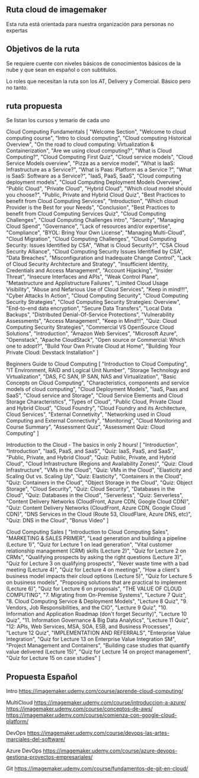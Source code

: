 ## Ruta cloud de imagemaker
Esta ruta está orientada para nuestra organización para personas no expertas


## Objetivos de la ruta
Se requiere cuente con niveles básicos de conocimientos básicos de la nube y que sean en español o con subtitulos.

Lo roles que necesitan la ruta son los AT, Delivery y Comercial.
Básico pero no tanto.

## ruta propuesta

Se listan los cursos y temario de cada uno


Cloud Computing Fundamentals
[
    "Welcome Section",
    "Welcome to cloud computing course",
    "Intro to cloud computing",
    "Cloud computing Historical Overview",
    "On the road to cloud computing: Virtualization & Containerization",
    "Are we using cloud computing?",
    "What is Cloud Computing?",
    "Cloud Computing First Quiz",
    "Cloud service models",
    "Cloud Service Models overview",
    "Pizza as a service model",
    "What is IaaS: Infrastructure as a Service?",
    "What is Paas: Platform as a Service ?",
    "What is SaaS: Software as a Service?",
    "IaaS, PaaS, SaaS",
    "Cloud computing deployment models",
    "Cloud Computing Deployment Models Overview",
    "Public Cloud",
    "Private Cloud",
    "Hybrid Cloud",
    "Which cloud model should you choose?",
    "Public, Private and Hybrid Cloud Quiz",
    "Best Practices to benefit from Cloud Computing Services",
    "Introduction",
    "Which cloud Provider is the Best for your Needs",
    "Conclusion",
    "Best Practices to benefit from Cloud Computing Services Quiz",
    "Cloud Computing Challenges",
    "Cloud Computing Challenges intro",
    "Security",
    "Managing Cloud Spend",
    "Governance",
    "Lack of resources and/or expertise",
    "Compliance",
    "BYOL: Bring Your Own License",
    "Managing Multi-Cloud",
    "Cloud Migration",
    "Cloud Computing Challenges",
    "Cloud Computing Security: Issues Identified by CSA",
    "What is Cloud Security?",
    "CSA Cloud Security Alliance",
    "Cloud Computing Security Issues Identified by CSA",
    "Data Breaches",
    "Misconfiguration and Inadequate Change Control",
    "Lack of Cloud Security Architecture and Strategy",
    "Insufficient Identity, Credentials and Access Management",
    "Account Hijacking",
    "Insider Threat",
    "Insecure Interfaces and APIs",
    "Weak Control Plane",
    "Metastructure and Applistructure Failures",
    "Limited Cloud Usage Visibility",
    "Abuse and Nefarious Use of Cloud Services",
    "Keep in mind!!!",
    "Cyber Attacks In Action",
    "Cloud Computing Security",
    "Cloud Computing Security Strategies",
    "Cloud Computing Security Strategies: Overview",
    "End-to-end data encryption",
    "Secure Data Transfers",
    "Local Data Backups",
    "Distributed Denial-Of-Service Protections",
    "Vulnerability Assessments",
    "Access Management",
    "Keep in Mind!!!",
    "Quiz: Cloud Computing Security Strategies",
    "Commercial VS OpenSource Cloud Solutions",
    "Introduction",
    "Amazon Web Services",
    "Microsoft Azure",
    "Openstack",
    "Apache CloudStack",
    "Open source or Commercial: Which one to adopt?",
    "Build Your Own Private Cloud at Home",
    "Building Your Private Cloud: Devstack Installation"
]


Beginners Guide to Cloud Computing
[
    "Introduction to Cloud Computing",
    "IT Environment, RAID and Logical Unit Number",
    "Storage Technology and Virtualization",
    "DAS, FC SAN, IP SAN, NAS and Virtualization",
    "Basic Concepts on Cloud Computing",
    "Characteristics, components and service models of cloud computing",
    "Cloud Deployment Models",
    "IaaS, Paas and SaaS",
    "Cloud service and Storage",
    "Cloud Service Elements and Cloud Storage Characteristics",
    "Types of Cloud",
    "Public Cloud, Private Cloud and Hybrid Cloud",
    "Cloud Foundry",
    "Cloud Foundry and its Architecture, Cloud Services",
    "External Connetivity",
    "Networking used in Cloud Computing and External Connectivity",
    "Monitoring",
    "Cloud Monitoring and Course Summary",
    "Assessment Quiz",
    "Assessment Quiz: Cloud Computing"
]

Introduction to the Cloud - The basics in only 2 hours!
[
    "Introduction",
    "Introduction",
    "IaaS, PaaS, and SaaS",
    "Quiz: IaaS, PaaS, and SaaS",
    "Public, Private, and Hybrid Cloud",
    "Quiz: Public, Private, and Hybrid Cloud",
    "Cloud Infrastructure (Regions and Availability Zones)",
    "Quiz: Cloud Infrastructure",
    "VMs in the Cloud",
    "Quiz: VMs in the Cloud",
    "Elasticity and Scaling Out vs. Scaling Up",
    "Quiz: Elasticity",
    "Containers in the Cloud",
    "Quiz: Containers in the Cloud",
    "Object Storage in the Cloud",
    "Quiz: Object Storage",
    "Cloud Security",
    "Quiz: Cloud Security",
    "Databases in the Cloud",
    "Quiz: Databases in the Cloud",
    "Serverless",
    "Quiz: Serverless",
    "Content Delivery Networks (CloudFront, Azure CDN, Google Cloud CDN)",
    "Quiz: Content Delivery Networks (CloudFront, Azure CDN, Google Cloud CDN)",
    "DNS Services in the Cloud (Route 53, CloudFlare, Azure DNS, etc)",
    "Quiz: DNS in the Cloud",
    "Bonus Video"
]

Cloud Computing Sales
[
    "Introduction to Cloud Computing Sales",
    "MARKETING & SALES PRIMER",
    "Lead generation and building a pipeline (Lecture 1)",
    "Quiz for Lecture 1 on lead generation",
    "Vital customer relationship management (CRM) skills (Lecture 2)",
    "Quiz for Lecture 2 on CRMs",
    "Qualifying prospects by asking the right questions (Lecture 3)",
    "Quiz for Lecture 3 on qualifying prospects",
    "Never waste time with a bad meeting (Lecture 4)",
    "Quiz for Lecture 4 on meetings",
    "How a client's business model impacts their cloud options (Lecture 5)",
    "Quiz for Lecture 5 on business models",
    "Proposing solutions that are practical to implement (Lecture 6)",
    "Quiz for Lecture 6 on proposals",
    "THE VALUE OF CLOUD COMPUTING",
    "7. Migrating from On-Premise Systems",
    "Lecture 7 Quiz",
    "8. Cloud Computing Service & Deployment Models",
    "Lecture 8 Quiz",
    "9. Vendors, Job Responsibilities, and the CIO",
    "Lecture 9 Quiz",
    "10. Information and Application Roadmap (don't forget Security)",
    "Lecture 10 Quiz",
    "11. Information Governance & Big Data Analytics",
    "Lecture 11 Quiz",
    "12: APIs, Web Services, MSA, SOA, ESB, and Business Processes",
    "Lecture 12 Quiz",
    "IMPLEMENTATION AND REFERRALS",
    "Enterprise Value Integration",
    "Quiz for Lecture 13 on Enterprise Value Integration SM",
    "Project Management and Containers",
    "Building case studies that quantify value delivered (Lecture 15)",
    "Quiz for Lecture 14 on project management",
    "Quiz for Lecture 15 on case studies"
]



## Propuesta Español

Intro
https://imagemaker.udemy.com/course/aprende-cloud-computing/

MultiCloud
https://imagemaker.udemy.com/course/introduccion-a-azure/
https://imagemaker.udemy.com/course/conceptos-de-aws/
https://imagemaker.udemy.com/course/comienza-con-google-cloud-platform/

DevOps
https://imagemaker.udemy.com/course/devops-las-artes-marciales-del-software/

Azure DevOps
https://imagemaker.udemy.com/course/azure-devops-gestiona-proyectos-empresariales/

Git
https://imagemaker.udemy.com/course/fundamentos-de-git-en-cloud/



